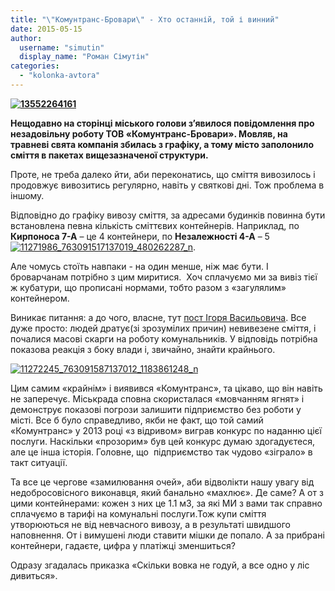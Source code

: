 ```yaml
---
title: "\"Комунтранс-Бровари\" - Хто останній, той і винний"
date: 2015-05-15
author: 
  username: "simutin"
  display_name: "Роман Сімутін"
categories: 
  - "kolonka-avtora"
---
```


**[![13552264161](https://mpz.brovary.org/wp-content/uploads/2015/05/13552264161.jpg)](https://mpz.brovary.org/wp-content/uploads/2015/05/13552264161.jpg)**

**Нещодавно на сторінці міського голови з’явилося повідомлення про незадовільну роботу ТОВ «Комунтранс-Бровари». Мовляв, на травневі свята компанія збилась з графіку, а тому місто заполонило сміття в пакетах вищезазначеної структури.**

Проте, не треба далеко йти, аби переконатись, що сміття вивозилось і продовжує вивозитись регулярно, навіть у святкові дні. Тож проблема в іншому.

Відповідно до графіку вивозу сміття, за адресами будинків повинна бути встановлена певна кількість сміттєвих контейнерів. Наприклад, по **Кирпоноса 7-А** – це 4 контейнери, по **Незалежності 4-А** – 5[![11271986_763091517137019_480262287_n](https://mpz.brovary.org/wp-content/uploads/2015/05/11271986_763091517137019_480262287_n.jpg)](https://mpz.brovary.org/wp-content/uploads/2015/05/11271986_763091517137019_480262287_n.jpg).

Але чомусь стоїть навпаки - на один менше, ніж має бути. І броварчанам потрібно з цим миритися.  Хоч сплачуємо ми за вивіз тієї ж кубатури, що прописані нормами, тобто разом з «загулялим» контейнером.

Виникає питання: а до чого, власне, тут [пост Ігоря Васильовича](https://www.facebook.com/i.sapozhko/posts/1581475178790829?pnref=story?). Все дуже просто: людей дратує(зі зрозумілих причин) невивезене сміття, і почалися масові скарги на роботу комунальників. У відповідь потрібна показова реакція з боку влади і, звичайно, знайти крайнього.

[![11272245_763091587137012_1183861248_n](https://mpz.brovary.org/wp-content/uploads/2015/05/11272245_763091587137012_1183861248_n.jpg)](https://mpz.brovary.org/wp-content/uploads/2015/05/11272245_763091587137012_1183861248_n.jpg)

Цим самим «крайнім» і виявився «Комунтранс», та цікаво, що він навіть не заперечує. Міськрада сповна скористалася «мовчанням ягнят» і демонструє показові погрози залишити підприємство без роботи у місті. Все б було справедливо, якби не факт, що той самий «Комунтранс» у 2013 році «з відривом» виграв конкурс по наданню цієї послуги. Наскільки «прозорим» був цей конкурс думаю здогадуєтеся, але це інша історія. Головне, що  підприємство так чудово «зіграло» в такт ситуації.

Та все це чергове «замилювання очей», аби відволікти нашу увагу від недобросовісного виконавця, який банально «махлює». Де саме? А от з цими контейнерами: кожен з них це 1.1 м3, за які МИ з вами так справно сплачуємо в тарифі на комунальні послуги.Тож купи сміття утворюються не від невчасного вивозу, а в результаті швидшого наповнення. От і вимушені люди ставити мішки де попало. А за прибрані контейнери, гадаєте, цифра у платіжці зменшиться?

Одразу згадалась приказка «Скільки вовка не годуй, а все одно у ліс дивиться».
